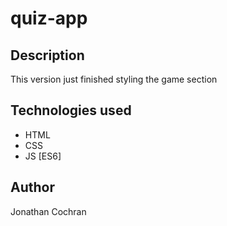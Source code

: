 # quiz-app
## Description 
This version just finished styling the game section

## Technologies used 
- HTML 
- CSS
- JS [ES6]

## Author 
Jonathan Cochran